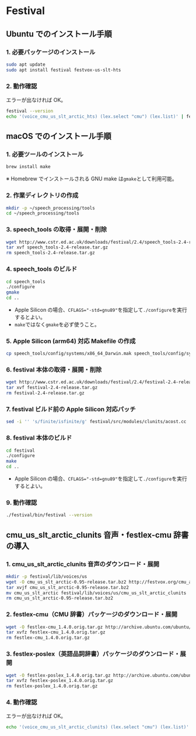 # Festival

## Ubuntu でのインストール手順

### 1. 必要パッケージのインストール

```sh
sudo apt update
sudo apt install festival festvox-us-slt-hts
```

### 2. 動作確認

エラーが出なければ OK。

```sh
festival --version
echo '(voice_cmu_us_slt_arctic_hts) (lex.select "cmu") (lex.list)' | festival -i --pipe
```

## macOS でのインストール手順

### 1. 必要ツールのインストール

```sh
brew install make
```

※ Homebrew でインストールされる GNU make は`gmake`として利用可能。

### 2. 作業ディレクトリの作成

```sh
mkdir -p ~/speech_processing/tools
cd ~/speech_processing/tools
```

### 3. speech_tools の取得・展開・削除

```sh
wget http://www.cstr.ed.ac.uk/downloads/festival/2.4/speech_tools-2.4-release.tar.gz
tar xvf speech_tools-2.4-release.tar.gz
rm speech_tools-2.4-release.tar.gz
```

### 4. speech_tools のビルド

```sh
cd speech_tools
./configure
gmake
cd ..
```

- Apple Silicon の場合、`CFLAGS="-std=gnu89"`を指定して`./configure`を実行するとよい。
- `make`ではなく`gmake`を必ず使うこと。

### 5. Apple Silicon (arm64) 対応 Makefile の作成

```sh
cp speech_tools/config/systems/x86_64_Darwin.mak speech_tools/config/systems/arm64_Darwin.mak
```

### 6. festival 本体の取得・展開・削除

```sh
wget http://www.cstr.ed.ac.uk/downloads/festival/2.4/festival-2.4-release.tar.gz
tar xvf festival-2.4-release.tar.gz
rm festival-2.4-release.tar.gz
```

### 7. festival ビルド前の Apple Silicon 対応パッチ

```sh
sed -i '' 's/finite/isfinite/g' festival/src/modules/clunits/acost.cc
```

### 8. festival 本体のビルド

```sh
cd festival
./configure
make
cd ..
```

- Apple Silicon の場合、`CFLAGS="-std=gnu89"`を指定して`./configure`を実行するとよい。

### 9. 動作確認

```sh
./festival/bin/festival --version
```

## cmu_us_slt_arctic_clunits 音声・festlex-cmu 辞書の導入

### 1. cmu_us_slt_arctic_clunits 音声のダウンロード・展開

```sh
mkdir -p festival/lib/voices/us
wget -O cmu_us_slt_arctic-0.95-release.tar.bz2 http://festvox.org/cmu_arctic/cmu_arctic/packed/cmu_us_slt_arctic-0.95-release.tar.bz2
tar xvjf cmu_us_slt_arctic-0.95-release.tar.bz2
mv cmu_us_slt_arctic festival/lib/voices/us/cmu_us_slt_arctic_clunits
rm cmu_us_slt_arctic-0.95-release.tar.bz2
```

### 2. festlex-cmu（CMU 辞書）パッケージのダウンロード・展開

```sh
wget -O festlex-cmu_1.4.0.orig.tar.gz http://archive.ubuntu.com/ubuntu/pool/universe/f/festlex-cmu/festlex-cmu_1.4.0.orig.tar.gz
tar xvfz festlex-cmu_1.4.0.orig.tar.gz
rm festlex-cmu_1.4.0.orig.tar.gz
```

### 3. festlex-poslex（英語品詞辞書）パッケージのダウンロード・展開

```sh
wget -O festlex-poslex_1.4.0.orig.tar.gz http://archive.ubuntu.com/ubuntu/pool/universe/f/festlex-poslex/festlex-poslex_1.4.0.orig.tar.gz
tar xvfz festlex-poslex_1.4.0.orig.tar.gz
rm festlex-poslex_1.4.0.orig.tar.gz
```

### 4. 動作確認

エラーが出なければ OK。

```sh
echo '(voice_cmu_us_slt_arctic_clunits) (lex.select "cmu") (lex.list)' | ./festival/bin/festival -i --pipe
```
